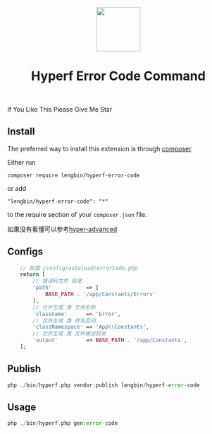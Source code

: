 <p align="center">
    <a href="https://hyperf.io/" target="_blank">
        <img src="https://hyperf.oss-cn-hangzhou.aliyuncs.com/hyperf.png" height="100px">
    </a>
    <h1 align="center">Hyperf Error Code Command</h1>
    <br>
</p>

If You Like This Please Give Me Star

Install
------------

The preferred way to install this extension is through [composer](http://getcomposer.org/download/).

Either run

```
composer require lengbin/hyperf-error-code
```

or add

```
"lengbin/hyperf-error-code": "*"
```
to the require section of your `composer.json` file.

如果没有看懂可以参考[hyper-advanced](https://github.com/ice-leng/hyperf-advanced)

Configs
-----
``` php
    // 配置 /config/autoload/errorCode.php
    return [
        // 错误码文件 目录
        'path'           => [
            BASE_PATH . '/app/Constants/Errors'
        ],
        // 合并生成 类 文件名称
        'classname'      => 'Error',
        // 合并生成 类 命名空间
        'classNamespace' => 'App\\Constants',
        // 合并生成 类 文件输出目录
        'output'         => BASE_PATH . '/app/Constants',
    ];

```


Publish
-------
```php
php ./bin/hyperf.php vendor:publish lengbin/hyperf-error-code
```

Usage
-----
```php
php ./bin/hyperf.php gen:error-code
```

